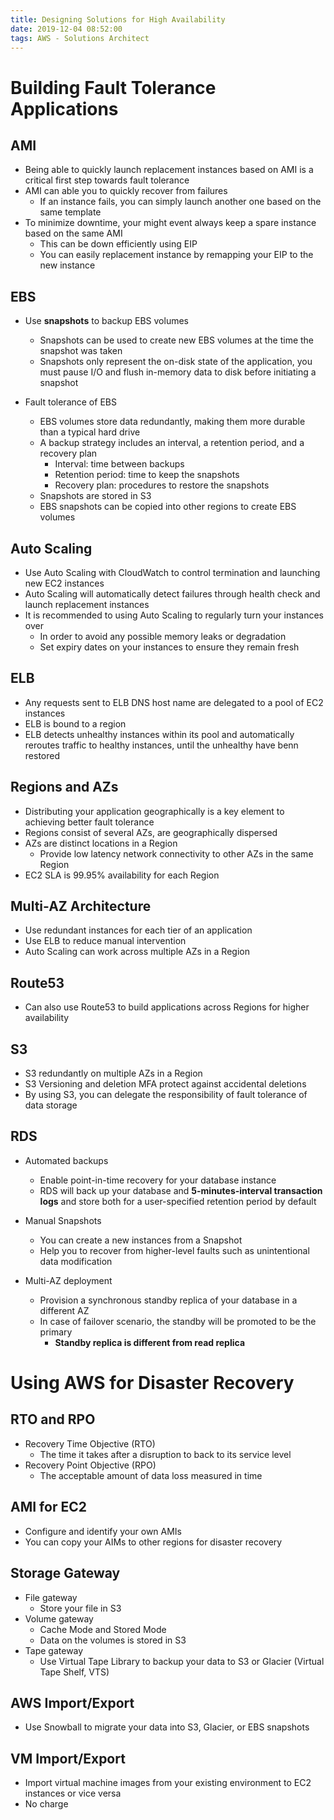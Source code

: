 ```yaml
---
title: Designing Solutions for High Availability
date: 2019-12-04 08:52:00
tags: AWS - Solutions Architect
---
```


# Building Fault Tolerance Applications

## AMI

- Being able to quickly launch replacement instances based on AMI is a critical first step towards fault tolerance
- AMI can able you to quickly recover from failures
  - If an instance fails, you can simply launch another one based on the same template
- To minimize downtime, your might event always keep a spare instance based on the same AMI
  - This can be down efficiently using EIP
  - You can easily replacement instance by remapping your EIP to the new instance

## EBS

- Use **snapshots** to backup EBS volumes
  - Snapshots can be used to create new EBS volumes at the time the snapshot was taken
  - Snapshots only represent the on-disk state of the application, you must pause I/O and flush in-memory data to disk before initiating a snapshot

- Fault tolerance of EBS
  - EBS volumes store data redundantly, making them more durable than a typical hard drive
  - A backup strategy includes an interval, a retention period, and a recovery plan
    - Interval: time between backups
    - Retention period: time to keep the snapshots
    - Recovery plan: procedures to restore the snapshots
  - Snapshots are stored in S3
  - EBS snapshots can be copied into other regions to create EBS volumes

## Auto Scaling

- Use Auto Scaling with CloudWatch to control termination and launching new EC2 instances
- Auto Scaling will automatically detect failures through health check and launch replacement instances
- It is recommended to using Auto Scaling to regularly turn your instances over
  - In order to avoid any possible memory leaks or degradation
  - Set expiry dates on your instances to ensure they remain fresh

## ELB

- Any requests sent to ELB DNS host name are delegated to a pool of EC2 instances
- ELB is bound to a region
- ELB detects unhealthy instances within its pool and automatically reroutes traffic to healthy instances, until the unhealthy have benn restored

## Regions and AZs

- Distributing your application geographically is a key element to achieving better fault tolerance
- Regions consist of several AZs, are geographically dispersed
- AZs are distinct locations in a Region
  - Provide low latency network connectivity to other AZs in the same Region
- EC2 SLA is 99.95% availability for each Region

## Multi-AZ Architecture

- Use redundant instances for each tier of an application
- Use ELB to reduce manual intervention
- Auto Scaling can work across multiple AZs in a Region

## Route53

- Can also use Route53 to build applications across Regions for higher availability

## S3

- S3 redundantly on multiple AZs in a Region
- S3 Versioning and deletion MFA protect against accidental deletions
- By using S3, you can delegate the responsibility of fault tolerance of data storage

## RDS

- Automated backups
  - Enable point-in-time recovery for your database instance
  - RDS will back up your database and **5-minutes-interval transaction logs** and store both for a user-specified retention period by default

- Manual Snapshots
  - You can create a new instances from a Snapshot
  - Help you to recover from higher-level faults such as unintentional data modification
  
- Multi-AZ deployment
  - Provision a synchronous standby replica of your database in a different AZ
  - In case of failover scenario, the standby will be promoted to be the primary
    - **Standby replica is different from read replica**

# Using AWS for Disaster Recovery

## RTO and RPO

- Recovery Time Objective (RTO)
  - The time it takes after a disruption to back to its service level
- Recovery Point Objective (RPO)
  - The acceptable amount of data loss measured in time

## AMI for EC2

- Configure and identify your own AMIs
- You can copy your AIMs to other regions for disaster recovery

## Storage Gateway

- File gateway
  - Store your file in S3
- Volume gateway
  - Cache Mode and Stored Mode
  - Data on the volumes is stored in S3
- Tape gateway
  - Use Virtual Tape Library to backup your data to S3 or Glacier (Virtual Tape Shelf, VTS)

## AWS Import/Export

- Use Snowball to migrate your data into S3, Glacier, or EBS snapshots

## VM Import/Export

- Import virtual machine images from your existing environment to EC2 instances or vice versa
- No charge
